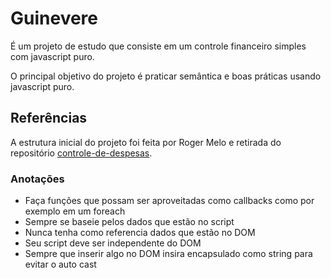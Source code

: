# Guinevere
É um projeto de estudo que consiste em um controle financeiro simples com javascript puro.

O principal objetivo do projeto é praticar semântica e boas práticas usando
javascript puro.

## Referências
A estrutura inicial do projeto foi feita por Roger Melo e retirada do repositório
[controle-de-despesas](https://github.com/Roger-Melo/controle-de-despesas).

### Anotações

- Faça funções que possam ser aproveitadas como callbacks como por exemplo em um foreach
- Sempre se baseie pelos dados que estão no script
- Nunca tenha como referencia dados que estão no DOM
- Seu script deve ser independente do DOM
- Sempre que inserir algo no DOM insira encapsulado como string para evitar o auto cast
